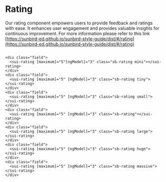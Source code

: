 # Rating

Our rating component empowers users to provide feedback and ratings with ease. It enhances user engagement and provides valuable insights for continuous improvement. For more information please refer to this link [https://sunbird-ed.github.io/sunbird-style-guide/dist/#/rating](https://sunbird-ed.github.io/sunbird-style-guide/dist/#/rating)

<figure><img src="../../../../../.gitbook/assets/image (41).png" alt=""><figcaption></figcaption></figure>

```
<div class="field">
  <sui-rating [maximum]="5"[ngModel]="3" class="sb-rating mini"></sui-rating>
</div>
<div class="field">
  <sui-rating [maximum]="5" [ngModel]="3" class="sb-rating tiny"></sui-rating>
</div>
<div class="field">
  <sui-rating [maximum]="5" [ngModel]="3" class="sb-rating small"></sui-rating>
</div>
<div class="field">
  <sui-rating [maximum]="5" [ngModel]="3" class="sb-rating"></sui-rating>
</div>
<div class="field">
  <sui-rating [maximum]="5" [ngModel]="3" class="sb-rating large"></sui-rating>
</div>
<div class="field">
  <sui-rating [maximum]="5" [ngModel]="3" class="sb-rating huge"></sui-rating>
</div>
<div class="field">
  <sui-rating [maximum]="5" [ngModel]="3" class="sb-rating massive"></sui-rating>
</div>
```
